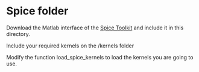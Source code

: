 # Spice folder
Download the Matlab interface of the [Spice Toolkit](https://naif.jpl.nasa.gov/naif/toolkit.html) and include it in this directory.

Include your required kernels on the /kernels folder 

Modify the function load_spice_kernels to load the kernels you are going to use.